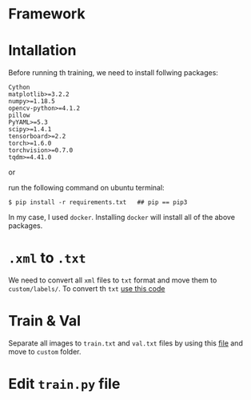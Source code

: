 Framework
============

Intallation
============


Before running th training, we need to install follwing packages:

```
Cython
matplotlib>=3.2.2
numpy>=1.18.5
opencv-python>=4.1.2
pillow
PyYAML>=5.3
scipy>=1.4.1
tensorboard>=2.2
torch>=1.6.0
torchvision>=0.7.0
tqdm>=4.41.0
```

or 

run the following command on ubuntu terminal:


```
$ pip install -r requirements.txt   ## pip == pip3
```

In my case, I used `docker`. Installing `docker` will install all of the above packages.


`.xml` to `.txt`
================

We need to convert all `xml` files to `txt` format and move them to `custom/labels/`.
 To convert th `txt` [use this code](https://github.com/Laudarisd/People_Tracking/blob/master/Framework/custom/convert_xml_to_txt.py)


Train & Val
============

Separate all images to `train.txt` and `val.txt` files by using this [file](https://github.com/Laudarisd/People_Tracking/blob/master/Framework/custom/split.py) and move to `custom` folder.

Edit `train.py` file
=====================







